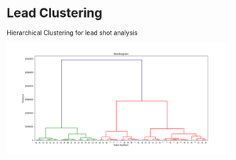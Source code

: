 # Lead Clustering

Hierarchical Clustering for lead shot analysis

![clustering](outputs/lead_clusters.png)


